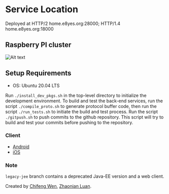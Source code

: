 # Service Location
Deployed at HTTP/2 home.e8yes.org:28000; HTTP/1.4 home.e8yes.org:18000

## Raspberry PI cluster
![Alt text](images/pi_cluster.jpg?raw=true "PI cluster")

## Setup Requirements
- OS: Ubuntu 20.04 LTS

Run `./install_dev_pkgs.sh` in the top-level directory to initialize the development environment. To build and test the back-end services, run the script `./compile_proto.sh` to generate protocol buffer code, then run the script `./run_tests.sh` to initiate the build and test process. Run the script `./gitpush.sh` to push commits to the github repository. This script will try to build and test your commits before pushing to the repository.

### Client
 - [Android](https://github.com/e8yes/e8yes-chat-android)
 - [iOS](https://github.com/e8yes/e8yes-chat-ios)

### Note
`legacy-jee` branch contains a deprecated Java-EE version and a web client.

Created by [Chifeng Wen](https://www.linkedin.com/in/chifeng-wen-392b41ba/), [Zhaonian Luan](https://www.linkedin.com/in/zhaonianluan/).

